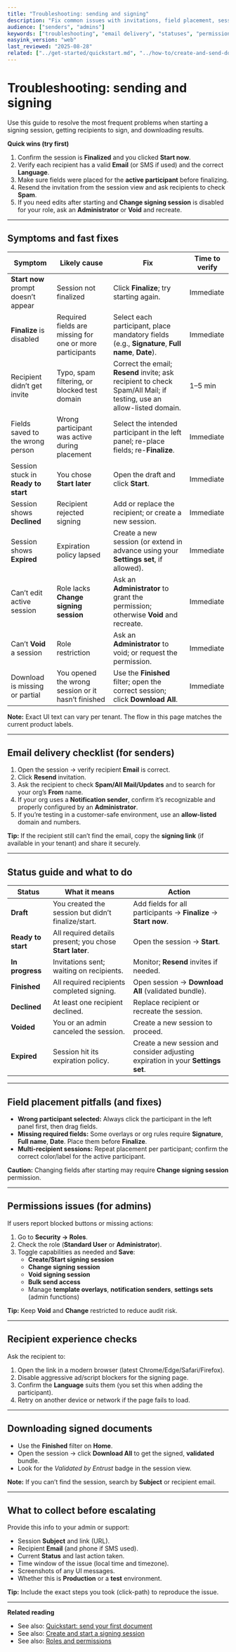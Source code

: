 ```yaml
---
title: "Troubleshooting: sending and signing"
description: "Fix common issues with invitations, field placement, session states, and downloads."
audience: ["senders", "admins"]
keywords: ["troubleshooting", "email delivery", "statuses", "permissions"]
easyink_version: "web"
last_reviewed: "2025-08-28"
related: ["../get-started/quickstart.md", "../how-to/create-and-send-document.md", "../admin/roles-permissions.md"]
---
```


# Troubleshooting: sending and signing

Use this guide to resolve the most frequent problems when starting a signing session, getting recipients to sign, and downloading results.

**Quick wins (try first)**
1. Confirm the session is **Finalized** and you clicked **Start now**.
2. Verify each recipient has a valid **Email** (or SMS if used) and the correct **Language**.
3. Make sure fields were placed for the **active participant** before finalizing.
4. Resend the invitation from the session view and ask recipients to check **Spam**.
5. If you need edits after starting and **Change signing session** is disabled for your role, ask an **Administrator** or **Void** and recreate.

---

## Symptoms and fast fixes

| Symptom | Likely cause | Fix | Time to verify |
|---|---|---|---|
| **Start now** prompt doesn’t appear | Session not finalized | Click **Finalize**; try starting again. | Immediate |
| **Finalize** is disabled | Required fields are missing for one or more participants | Select each participant, place mandatory fields (e.g., **Signature**, **Full name**, **Date**). | Immediate |
| Recipient didn’t get invite | Typo, spam filtering, or blocked test domain | Correct the email; **Resend** invite; ask recipient to check Spam/All Mail; if testing, use an allow-listed domain. | 1–5 min |
| Fields saved to the wrong person | Wrong participant was active during placement | Select the intended participant in the left panel; re-place fields; re-**Finalize**. | Immediate |
| Session stuck in **Ready to start** | You chose **Start later** | Open the draft and click **Start**. | Immediate |
| Session shows **Declined** | Recipient rejected signing | Add or replace the recipient; or create a new session. | Immediate |
| Session shows **Expired** | Expiration policy lapsed | Create a new session (or extend in advance using your **Settings set**, if allowed). | Immediate |
| Can’t edit active session | Role lacks **Change signing session** | Ask an **Administrator** to grant the permission; otherwise **Void** and recreate. | Immediate |
| Can’t **Void** a session | Role restriction | Ask an **Administrator** to void; or request the permission. | Immediate |
| Download is missing or partial | You opened the wrong session or it hasn’t finished | Use the **Finished** filter; open the correct session; click **Download All**. | Immediate |

**Note:** Exact UI text can vary per tenant. The flow in this page matches the current product labels.

---

## Email delivery checklist (for senders)

1. Open the session → verify recipient **Email** is correct.
2. Click **Resend** invitation.
3. Ask the recipient to check **Spam/All Mail/Updates** and to search for your org’s **From** name.
4. If your org uses a **Notification sender**, confirm it’s recognizable and properly configured by an **Administrator**.
5. If you’re testing in a customer-safe environment, use an **allow-listed** domain and numbers.

**Tip:** If the recipient still can’t find the email, copy the **signing link** (if available in your tenant) and share it securely.

---

## Status guide and what to do

| Status | What it means | Action |
|---|---|---|
| **Draft** | You created the session but didn’t finalize/start. | Add fields for all participants → **Finalize** → **Start now**. |
| **Ready to start** | All required details present; you chose **Start later**. | Open the session → **Start**. |
| **In progress** | Invitations sent; waiting on recipients. | Monitor; **Resend** invites if needed. |
| **Finished** | All required recipients completed signing. | Open session → **Download All** (validated bundle). |
| **Declined** | At least one recipient declined. | Replace recipient or recreate the session. |
| **Voided** | You or an admin canceled the session. | Create a new session to proceed. |
| **Expired** | Session hit its expiration policy. | Create a new session and consider adjusting expiration in your **Settings set**. |

---

## Field placement pitfalls (and fixes)

- **Wrong participant selected:** Always click the participant in the left panel first, then drag fields.
- **Missing required fields:** Some overlays or org rules require **Signature**, **Full name**, **Date**. Place them before **Finalize**.
- **Multi-recipient sessions:** Repeat placement per participant; confirm the correct color/label for the active participant.

**Caution:** Changing fields after starting may require **Change signing session** permission.

---

## Permissions issues (for admins)

If users report blocked buttons or missing actions:

1. Go to **Security → Roles**.
2. Check the role (**Standard User** or **Administrator**).
3. Toggle capabilities as needed and **Save**:
   - **Create/Start signing session**
   - **Change signing session**
   - **Void signing session**
   - **Bulk send access**
   - Manage **template overlays**, **notification senders**, **settings sets** (admin functions)

**Tip:** Keep **Void** and **Change** restricted to reduce audit risk.

---

## Recipient experience checks

Ask the recipient to:
1. Open the link in a modern browser (latest Chrome/Edge/Safari/Firefox).
2. Disable aggressive ad/script blockers for the signing page.
3. Confirm the **Language** suits them (you set this when adding the participant).
4. Retry on another device or network if the page fails to load.

---

## Downloading signed documents

- Use the **Finished** filter on **Home**.
- Open the session → click **Download All** to get the signed, **validated** bundle.
- Look for the *Validated by Entrust* badge in the session view.

**Note:** If you can’t find the session, search by **Subject** or recipient email.

---

## What to collect before escalating

Provide this info to your admin or support:
- Session **Subject** and link (URL).
- Recipient **Email** (and phone if SMS used).
- Current **Status** and last action taken.
- Time window of the issue (local time and timezone).
- Screenshots of any UI messages.
- Whether this is **Production** or a **test** environment.

**Tip:** Include the exact steps you took (click-path) to reproduce the issue.

---

**Related reading**
- See also: [Quickstart: send your first document](../get-started/quickstart.md)  
- See also: [Create and start a signing session](../how-to/create-and-send-document.md)  
- See also: [Roles and permissions](../admin/roles-permissions.md)
